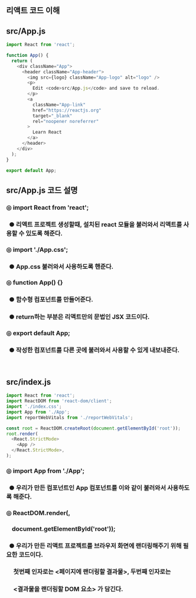 ## 리액트 코드 이해

## src/App.js

```javascript
import React from 'react';

function App() {
  return (
    <div className="App">
      <header className="App-header">
        <img src={logo} className="App-logo" alt="logo" />
        <p>
          Edit <code>src/App.js</code> and save to reload.
        </p>
        <a
          className="App-link"
          href="https://reactjs.org"
          target="_blank"
          rel="noopener noreferrer"
        >
          Learn React
        </a>
      </header>
    </div>
  );
}

export default App;
```

## src/App.js 코드 설명

### ◎ import React from 'react';

### &nbsp; ● 리액트 프로젝트 생성할때, 설치된 react 모듈을 불러와서 리액트를 사용할 수 있도록 해준다.

### ◎ import './App.css';

### &nbsp; ● App.css 불러와서 사용하도록 핸준다.

### ◎ function App() {}

### &nbsp; ● 함수형 컴포넌트를 만들어준다.

### &nbsp; ● return하는 부분은 리액트만의 문법인 JSX 코드이다.

### ◎ export default App;

### &nbsp; ● 작성한 컴포넌트를 다른 곳에 불러와서 사용할 수 있게 내보내준다.

<br>

## src/index.js

```javascript
import React from 'react';
import ReactDOM from 'react-dom/client';
import './index.css';
import App from './App';
import reportWebVitals from './reportWebVitals';

const root = ReactDOM.createRoot(document.getElementById('root'));
root.render(
  <React.StrictMode>
    <App />
  </React.StrictMode>,
);
```

### ◎ import App from './App';

### &nbsp; ● 우리가 만든 컴포넌트인 App 컴포넌트를 이와 같이 불러와서 사용하도록 해준다.

### ◎ ReactDOM.render(<App />,

### &nbsp;&nbsp;&nbsp; document.getElementById('root'));

### &nbsp; ● 우리가 만든 리액트 프로젝트를 브라우저 화면에 랜더링해주기 위해 필요한 코드이다.

### &nbsp;&nbsp;&nbsp;&nbsp; 첫번째 인자로는 <페이지에 랜더링할 결과물>, 두번째 인자로는

### &nbsp;&nbsp;&nbsp;&nbsp; <결과물을 랜더링할 DOM 요소> 가 담긴다.
